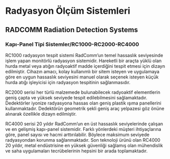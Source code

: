 # Radyasyon Ölçüm Sistemleri

<Carousel/>

## RADCOMM Radiation Detection Systems

### Kapı-Panel Tipi Sistemler/RC1000-RC2000-RC4000

RC1000 radyasyon tespit sistemi RadComm’un temel hassaslık seviyesinde işlem yapan monitörlü radyasyon sistemidir. Hareketli bir araçta yüklü olan hurda metal veya atığın radyoaktif madde içerdiğini tespit etmesi için dizayn edilmiştir.
Cihazın amacı, kolay kullanımlı bir sitem isteyen ve uygulamaya göre en uygun hassaslık seviyesini manuel olarak seçenek isteyen küçük hurda atığı işleyicisi için radyasyon tespitinin sağlanmasıdır.

RC2000 serisi her türlü malzemede bulunabilecek radyoaktif elementlerin geniş çapta ve yüksek seviyede tespit edilebilmesini sağlamaktadır. Dedektörler iyonize radyasyona hassas olan geniş plastik ışıma panellerini kullanmaktadır. Dedektörün geometrik şekli geniş araç yelpazesi göz önüne alınarak özellikle dizayn edilmiştir.

RC4000 serisi 20 yıldır RadComm’un en üst hassaslık seviyelerinde çalışan ve en gelişmiş kapı-panel sistemidir. Farklı yönlerdeki müşteri ihtiyaçlarına göre, panel sayısı ve hacmi arttırılabilir. Böylece maksimum seviyede radyasyondan korunma sağlanmaktadır. Son teknoloji ürünü olan RC4000 20 yıldır, metal endüstrisine en yüksek güvenliği sağlamış olan mühendislik ve saha uygulamaları tecrübelerinin hepsini bir arada toplamaktadır.
